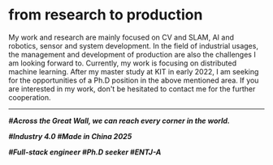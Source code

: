
from research to production
===============

My work and research are mainly focused on CV and SLAM, AI and robotics, sensor and system development. In the field of industrial usages, the management and development of production are also the challenges I am looking forward to. Currently, my work is focusing on distributed machine learning. After my master study at KIT in early 2022, I am seeking for the opportunities of a Ph.D position in the above mentioned area. If you are interested in my work, don't be hesitated to contact me for the further cooperation.

***
***#Across the Great Wall, we can reach every corner in the world.***

***#Industry 4.0 #Made in China 2025***

***#Full-stack engineer #Ph.D seeker #ENTJ-A***
